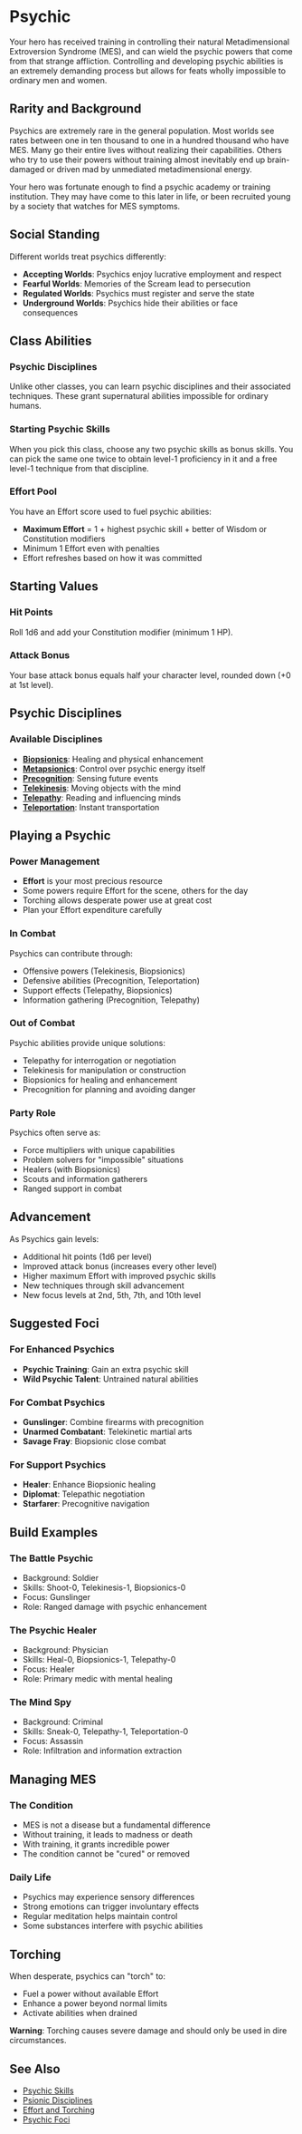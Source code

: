 # Psychic

Your hero has received training in controlling their natural Metadimensional Extroversion Syndrome (MES), and can wield the psychic powers that come from that strange affliction. Controlling and developing psychic abilities is an extremely demanding process but allows for feats wholly impossible to ordinary men and women.

## Rarity and Background

Psychics are extremely rare in the general population. Most worlds see rates between one in ten thousand to one in a hundred thousand who have MES. Many go their entire lives without realizing their capabilities. Others who try to use their powers without training almost inevitably end up brain-damaged or driven mad by unmediated metadimensional energy.

Your hero was fortunate enough to find a psychic academy or training institution. They may have come to this later in life, or been recruited young by a society that watches for MES symptoms.

## Social Standing

Different worlds treat psychics differently:
- **Accepting Worlds**: Psychics enjoy lucrative employment and respect
- **Fearful Worlds**: Memories of the Scream lead to persecution
- **Regulated Worlds**: Psychics must register and serve the state
- **Underground Worlds**: Psychics hide their abilities or face consequences

## Class Abilities

### Psychic Disciplines
Unlike other classes, you can learn psychic disciplines and their associated techniques. These grant supernatural abilities impossible for ordinary humans.

### Starting Psychic Skills
When you pick this class, choose any two psychic skills as bonus skills. You can pick the same one twice to obtain level-1 proficiency in it and a free level-1 technique from that discipline.

### Effort Pool
You have an Effort score used to fuel psychic abilities:
- **Maximum Effort** = 1 + highest psychic skill + better of Wisdom or Constitution modifiers
- Minimum 1 Effort even with penalties
- Effort refreshes based on how it was committed

## Starting Values

### Hit Points
Roll 1d6 and add your Constitution modifier (minimum 1 HP).

### Attack Bonus
Your base attack bonus equals half your character level, rounded down (+0 at 1st level).

## Psychic Disciplines

### Available Disciplines
- **[Biopsionics](../../psionics/disciplines/biopsionics/)**: Healing and physical enhancement
- **[Metapsionics](../../psionics/disciplines/metapsionics/)**: Control over psychic energy itself
- **[Precognition](../../psionics/disciplines/precognition/)**: Sensing future events
- **[Telekinesis](../../psionics/disciplines/telekinesis/)**: Moving objects with the mind
- **[Telepathy](../../psionics/disciplines/telepathy/)**: Reading and influencing minds
- **[Teleportation](../../psionics/disciplines/teleportation/)**: Instant transportation

## Playing a Psychic

### Power Management
- **Effort** is your most precious resource
- Some powers require Effort for the scene, others for the day
- Torching allows desperate power use at great cost
- Plan your Effort expenditure carefully

### In Combat
Psychics can contribute through:
- Offensive powers (Telekinesis, Biopsionics)
- Defensive abilities (Precognition, Teleportation)
- Support effects (Telepathy, Biopsionics)
- Information gathering (Precognition, Telepathy)

### Out of Combat
Psychic abilities provide unique solutions:
- Telepathy for interrogation or negotiation
- Telekinesis for manipulation or construction
- Biopsionics for healing and enhancement
- Precognition for planning and avoiding danger

### Party Role
Psychics often serve as:
- Force multipliers with unique capabilities
- Problem solvers for "impossible" situations
- Healers (with Biopsionics)
- Scouts and information gatherers
- Ranged support in combat

## Advancement

As Psychics gain levels:
- Additional hit points (1d6 per level)
- Improved attack bonus (increases every other level)
- Higher maximum Effort with improved psychic skills
- New techniques through skill advancement
- New focus levels at 2nd, 5th, 7th, and 10th level

## Suggested Foci

### For Enhanced Psychics
- **Psychic Training**: Gain an extra psychic skill
- **Wild Psychic Talent**: Untrained natural abilities

### For Combat Psychics
- **Gunslinger**: Combine firearms with precognition
- **Unarmed Combatant**: Telekinetic martial arts
- **Savage Fray**: Biopsionic close combat

### For Support Psychics
- **Healer**: Enhance Biopsionic healing
- **Diplomat**: Telepathic negotiation
- **Starfarer**: Precognitive navigation

## Build Examples

### The Battle Psychic
- Background: Soldier
- Skills: Shoot-0, Telekinesis-1, Biopsionics-0
- Focus: Gunslinger
- Role: Ranged damage with psychic enhancement

### The Psychic Healer
- Background: Physician
- Skills: Heal-0, Biopsionics-1, Telepathy-0
- Focus: Healer
- Role: Primary medic with mental healing

### The Mind Spy
- Background: Criminal
- Skills: Sneak-0, Telepathy-1, Teleportation-0
- Focus: Assassin
- Role: Infiltration and information extraction

## Managing MES

### The Condition
- MES is not a disease but a fundamental difference
- Without training, it leads to madness or death
- With training, it grants incredible power
- The condition cannot be "cured" or removed

### Daily Life
- Psychics may experience sensory differences
- Strong emotions can trigger involuntary effects
- Regular meditation helps maintain control
- Some substances interfere with psychic abilities

## Torching

When desperate, psychics can "torch" to:
- Fuel a power without available Effort
- Enhance a power beyond normal limits
- Activate abilities when drained

**Warning**: Torching causes severe damage and should only be used in dire circumstances.

## See Also
- [Psychic Skills](../skills/psychic-skills.md)
- [Psionic Disciplines](../../psionics/)
- [Effort and Torching](../../psionics/effort-torching.md)
- [Psychic Foci](../foci/psychic/)